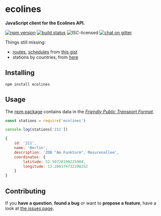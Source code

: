 # ecolines

**JavaScript client for the Ecolines API.**

[![npm version](https://img.shields.io/npm/v/ecolines.svg)](https://www.npmjs.com/package/ecolines)
[![build status](https://img.shields.io/travis/derhuerst/ecolines.svg)](https://travis-ci.org/derhuerst/ecolines)
![ISC-licensed](https://img.shields.io/github/license/derhuerst/ecolines.svg)
[![chat on gitter](https://badges.gitter.im/derhuerst.svg)](https://gitter.im/derhuerst)

Things still missing:

- [routes](https://github.com/public-transport/friendly-public-transport-format/blob/master/docs/readme.md#route), [schedules](https://github.com/public-transport/friendly-public-transport-format/blob/master/docs/readme.md#schedule) from [this gist](https://gist.github.com/derhuerst/c76db8e9216b686b0262857cc9abd16e)
- stations by countries, from [here](https://ecolines.net/international/en/trip/bus-stops)


## Installing

```shell
npm install ecolines
```


## Usage

The [npm package](https://npmjs.com/ecolines) contains data in the [*Friendly Public Transport Format*](https://github.com/public-transport/friendly-public-transport-format).

```js
const stations = require('ecolines')

console.log(stations['211'])
```

```js
{
	id: '211',
	name: 'Berlin',
	description: 'ZOB "Am Funkturm", Masurenallee',
	coordinates: {
		latitude: 52.50728190225904,
		longitude: 13.280174732208252
	}
}
```


## Contributing

If you **have a question**, **found a bug** or want to **propose a feature**, have a look at [the issues page](https://github.com/derhuerst/ecolines/issues).
